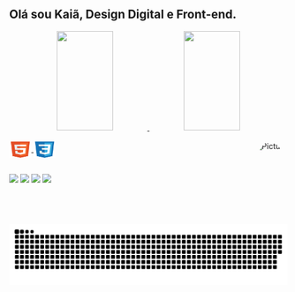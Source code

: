 ## Olá sou Kaiã, Design Digital e Front-end.<br>
<div align="center">
  <a href="https://github.com/kaiawerb">
  <img height="180em" width="45%" src="https://github-readme-stats.vercel.app/api?username=kaiawerb&show_icons=true&theme=dracula&include_all_commits=true&count_private=true"/>
  <img height="180em" width="45%" src="https://github-readme-stats.vercel.app/api/top-langs/?username=kaiawerb&layout=compact&langs_count=7&theme=dracula"/>
</div>
<div style="display: inline_block"><br>
  <img align="center" alt="HTML" height="30" width="40" src="https://raw.githubusercontent.com/devicons/devicon/master/icons/html5/html5-original.svg">
  <img align="center" alt="CSS" height="30" width="40" src="https://raw.githubusercontent.com/devicons/devicon/master/icons/css3/css3-original.svg">
  <img align="right" alt="Picture" height="150" style="border-radius:100%!important;" src="https://instagram.fpoa40-1.fna.fbcdn.net/v/t51.2885-19/313910203_465973648936006_7367752012913717407_n.jpg?stp=dst-jpg_s150x150&_nc_ht=instagram.fpoa40-1.fna.fbcdn.net&_nc_cat=110&_nc_ohc=3_5aAl6ZOYEAX_3fwWT&tn=1q7n2ZzSK1hha0ps&edm=ACWDqb8BAAAA&ccb=7-5&oh=00_AfA8hb2ELWPyv-6KEP8DjVUMzmzupgu0Xmjsbxci4ZuTyQ&oe=639E4D94&_nc_sid=1527a3">
</div>
  
  ##
 
<div> 
  
  <a href="https://instagram.com/kwerb_" target="_blank"><img src="https://img.shields.io/badge/Instagram-E4405F?style=for-the-badge&logo=instagram&logoColor=white" target="_blank"></a>
  <a href="https://www.linkedin.com/in/kaiã-werb-46312a1a8/" target="_blank"><img src="https://img.shields.io/badge/linkedin-%230077B5.svg?style=for-the-badge&logo=linkedin&logoColor=white" target="_blank"></a>
  <a href="https://discord.gg/7WvjZPfAc9" target="_blank"><img src="https://img.shields.io/badge/Discord-%235865F2.svg?style=for-the-badge&logo=discord&logoColor=white" target="_blank"></a>
  <a href="https://www.behance.net/kaiawerb" target="_blank"><img src="https://img.shields.io/badge/Behance-1769ff?style=for-the-badge&logo=behance&logoColor=white" target="_blank"></a>
  
  ![Snake animation](https://github.com/kaiawerb/kaiawerb/blob/output/github-contribution-grid-snake.svg)
 
</div>
